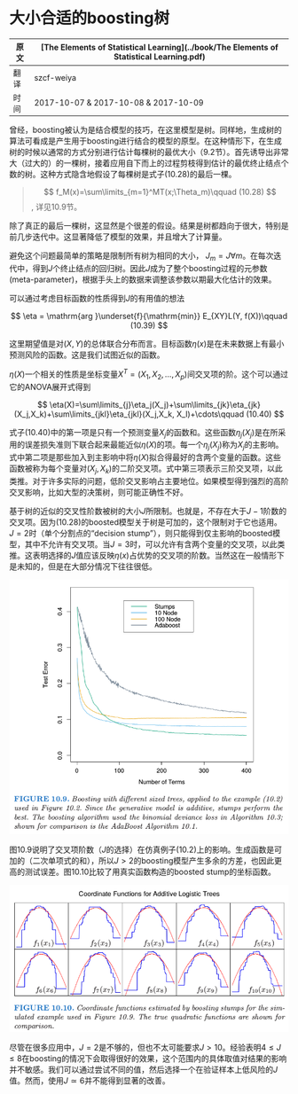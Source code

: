 # 大小合适的boosting树

| 原文   | [The Elements of Statistical Learning](../book/The Elements of Statistical Learning.pdf) |
| ---- | ---------------------------------------- |
| 翻译   | szcf-weiya                               |
| 时间   | 2017-10-07 & 2017-10-08  &   2017-10-09                           |

曾经，boosting被认为是结合模型的技巧，在这里模型是树。同样地，生成树的算法可看成是产生用于boosting进行结合的模型的原型。在这种情形下，在生成树的时候以通常的方式分别进行估计每棵树的最优大小（9.2节）。首先诱导出非常大（过大的）的一棵树，接着应用自下而上的过程剪枝得到估计的最优终止结点个数的树。这种方式隐含地假设了每棵树是式子(10.28)的最后一棵。

> $$
f_M(x)=\sum\limits_{m=1}^MT(x;\Theta_m)\qquad (10.28)
$$, 详见10.9节。

除了真正的最后一棵树，这显然是个很差的假设。结果是树都趋向于很大，特别是前几步迭代中。这显著降低了模型的效果，并且增大了计算量。

避免这个问题最简单的策略是限制所有树为相同的大小， $J_m=J\forall m$。在每次迭代中，得到$J$个终止结点的回归树。因此$J$成为了整个boosting过程的元参数(meta-parameter)，根据手头上的数据来调整该参数以期最大化估计的效果。

可以通过考虑目标函数的性质得到$J$的有用值的想法

$$
\eta = \mathrm{arg }\underset{f}{\mathrm{min}} E_{XY}L(Y, f(X))\qquad (10.39)
$$

这里期望值是对$(X,Y)$的总体联合分布而言。目标函数$\eta(x)$是在未来数据上有最小预测风险的函数。这是我们试图近似的函数。

$\eta(X)$一个相关的性质是坐标变量$X^T=(X_1,X_2,\ldots, X_p)$间交叉项的阶。这个可以通过它的ANOVA展开式得到

$$
\eta(X)=\sum\limits_{j}\eta_j(X_j)+\sum\limits_{jk}\eta_{jk}(X_j,X_k)+\sum\limits_{jkl}\eta_{jkl}(X_j,X_k, X_l)+\cdots\qquad (10.40)
$$

式子(10.40)中的第一项是只有一个预测变量$X_j$的函数和。这些函数$\eta_j(X_j)$是在所采用的误差损失准则下联合起来最能近似$\eta(X)$的项。每一个$\eta_j(X_j)$称为$X_j$的主影响。式中第二项是那些加入到主影响中将$\eta(X)$拟合得最好的含两个变量的函数。这些函数被称为每个变量对$(X_j,X_k)$的二阶交叉项。式中第三项表示三阶交叉项，以此类推。对于许多实际的问题，低阶交叉影响占主要地位。如果模型得到强烈的高阶交叉影响，比如大型的决策树，则可能正确性不好。

基于树的近似的交叉性阶数被树的大小$J$所限制。也就是，不存在大于$J-1$阶数的交叉项。因为(10.28)的boosted模型关于树是可加的，这个限制对于它也适用。$J=2$时（单个分割点的“decision stump”），则只能得到仅主影响的boosted模型，其中不允许有交叉项。当$J=3$时，可以允许有含两个变量的交叉项，以此类推。这表明选择的$J$值应该反映$\eta(x)$占优势的交叉项的阶数。当然这在一般情形下是未知的，但是在大部分情况下往往很低。

![](../img/10/fig10.9.png)

图10.9说明了交叉项阶数（$J$的选择）在仿真例子(10.2)上的影响。生成函数是可加的（二次单项式的和），所以$J>2$的boosting模型产生多余的方差，也因此更高的测试误差。图10.10比较了用真实函数构造的boosted stump的坐标函数。

![](../img/10/fig10.10.png)

尽管在很多应用中，$J=2$是不够的，但也不太可能要求$J>10$。经验表明$4\le J\le 8$在boosting的情况下会取得很好的效果，这个范围内的具体取值对结果的影响并不敏感。我们可以通过尝试不同的值，然后选择一个在验证样本上低风险的$J$值。然而，使用$J\simeq 6$并不能得到显著的改善。
